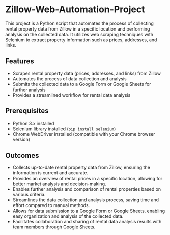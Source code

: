 # Zillow-Web-Automation-Project


This project is a Python script that automates the process of collecting rental property data from Zillow in a specific location and performing analysis on the collected data. It utilizes web scraping techniques with Selenium to extract property information such as prices, addresses, and links.

## Features

- Scrapes rental property data (prices, addresses, and links) from Zillow
- Automates the process of data collection and analysis
- Submits the collected data to a Google Form or Google Sheets for further analysis
- Provides a streamlined workflow for rental data analysis

## Prerequisites

- Python 3.x installed
- Selenium library installed (`pip install selenium`)
- Chrome WebDriver installed (compatible with your Chrome browser version)

## Outcomes

- Collects up-to-date rental property data from Zillow, ensuring the information is current and accurate.
- Provides an overview of rental prices in a specific location, allowing for better market analysis and decision-making.
- Enables further analysis and comparison of rental properties based on various criteria.
- Streamlines the data collection and analysis process, saving time and effort compared to manual methods.
- Allows for data submission to a Google Form or Google Sheets, enabling easy organization and analysis of the collected data.
- Facilitates collaboration and sharing of rental data analysis results with team members through Google Sheets.



